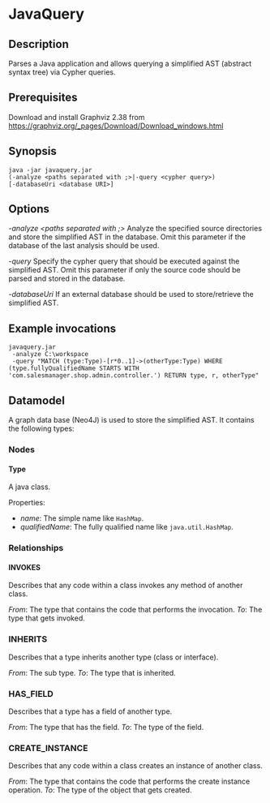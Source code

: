 # JavaQuery

## Description
Parses a Java application and allows querying a simplified AST (abstract syntax tree) via Cypher queries.

## Prerequisites
Download and install Graphviz 2.38 from https://graphviz.org/_pages/Download/Download_windows.html

## Synopsis
```
java -jar javaquery.jar 
(-analyze <paths separated with ;>|-query <cypher query>)
[-databaseUri <database URI>]
```

## Options
*-analyze <paths separated with ;>*
Analyze the specified source directories and store the simplified AST in the database. Omit this parameter if the database of the last analysis should be used.

*-query <cypher query>*
Specify the cypher query that should be executed against the simplified AST. Omit this parameter if only the source code should be parsed and stored in the database.

*-databaseUri <database URI>*
If an external database should be used to store/retrieve the simplified AST.

## Example invocations
```
javaquery.jar
 -analyze C:\workspace
 -query "MATCH (type:Type)-[r*0..1]->(otherType:Type) WHERE (type.fullyQualifiedName STARTS WITH 'com.salesmanager.shop.admin.controller.') RETURN type, r, otherType"
```

## Datamodel
A graph data base (Neo4J) is used to store the simplified AST. It contains the following types:

### Nodes
#### Type
A java class.

Properties:
- *name*: The simple name like `HashMap`.
- *qualifiedName*: The fully qualified name like `java.util.HashMap`.

### Relationships
#### INVOKES
Describes that any code within a class invokes any method of another class.

*From*: The type that contains the code that performs the invocation.
*To*: The type that gets invoked.

### INHERITS
Describes that a type inherits another type (class or interface).

*From*: The sub type.
*To*: The type that is inherited.

### HAS_FIELD
Describes that a type has a field of another type.

*From*: The type that has the field.
*To*: The type of the field.
 
 ### CREATE_INSTANCE
Describes that any code within a class creates an instance of another class.

*From*: The type that contains the code that performs the create instance operation.
*To*: The type of the object that gets created.
